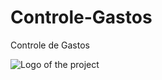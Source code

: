 # Controle-Gastos
Controle de Gastos


![Logo of the project](https://github.com/LucasLBB/Controle-Gastos/blob/master/public/readme_images/login-2.png)
